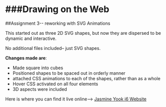###Drawing on the Web
==================

##Assignment 3-- reworking with SVG Animations

This started out as three 2D SVG shapes, but now they are dispersed to be dynamic and interactive.

No additional files included– just SVG shapes.

**Changes made are**: 
- Made square into cubes
- Positioned shapes to be spaced out in orderly manner 
- attached CSS animations to each of the shapes, rather than as a whole
- Hover CSS activated on all four elements
- 3D aspects were included

Here is where you can find it live online-->
[Jasmine Yook i6 Website](i6.cims.nyu.edu/~syy265)
